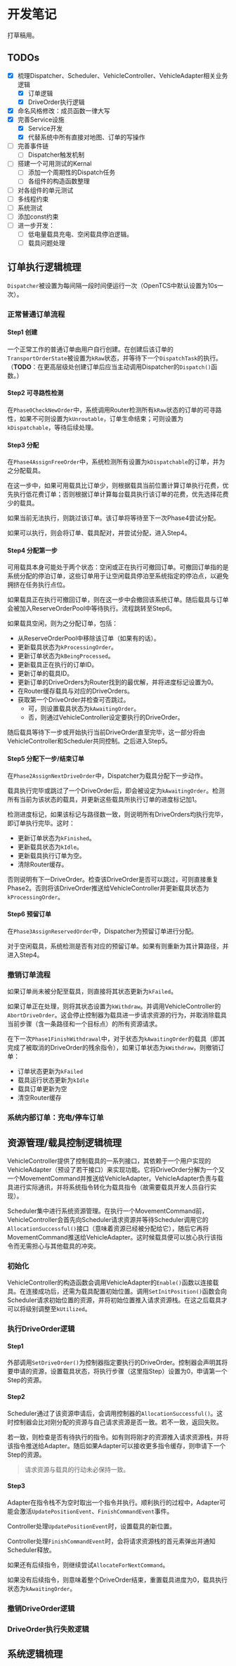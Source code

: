 # 开发笔记

打草稿用。

## TODOs

- [x] 梳理Dispatcher、Scheduler、VehicleController、VehicleAdapter相关业务逻辑
  - [x] 订单逻辑
  - [x] DriveOrder执行逻辑
- [x] 命名风格修改：成员函数一律大写
- [x] 完善Service设施
  - [x] Service开发
  - [x] 代替系统中所有直接对地图、订单的写操作
- [ ] 完善事件链
  - [ ] Dispatcher触发机制
- [ ] 搭建一个可用测试的Kernal
  - [ ] 添加一个周期性的Dispatch任务
  - [ ] 各组件的构造函数整理
- [ ] 对各组件的单元测试
- [ ] 多线程约束
- [ ] 系统测试
- [ ] 添加const约束
- [ ] 进一步开发：
  - [ ] 低电量载具充电、空闲载具停泊逻辑。
  - [ ] 载具问题处理

## 订单执行逻辑梳理

`Dispatcher`被设置为每间隔一段时间便运行一次（OpenTCS中默认设置为10s一次）。

### 正常普通订单流程

#### Step1 创建

一个正常工作的普通订单由用户自行创建。在创建后该订单的`TransportOrderState`被设置为`kRaw`状态，并等待下一个`DispatchTask`的执行。（**TODO**：在更高层级处创建订单后应当主动调用Dispatcher的`Dispatch()`函数。）

#### Step2 可寻路性检测

在`Phase0CheckNewOrder`中，系统调用Router检测所有`kRaw`状态的订单的可寻路性，如果不可则设置为`kUnroutable`，订单生命结束；可则设置为`kDispatchable`，等待后续处理。

#### Step3 分配

在`Phase4AssignFreeOrder`中，系统检测所有设置为`kDispatchable`的订单，并为之分配载具。

在这一步中，如果可用载具比订单少，则根据载具当前位置计算订单执行花费，优先执行低花费订单；否则根据订单计算每台载具执行该订单的花费，优先选择花费少的载具。

如果当前无法执行，则跳过该订单。该订单将等待至下一次Phase4尝试分配。

如果可以执行，则会将订单、载具配对，并尝试分配，进入Step4。

#### Step4 分配第一步

可用载具本身可能处于两个状态：空闲或正在执行可撤回订单。可撤回订单指的是系统分配的停泊订单，这些订单用于让空闲载具停泊至系统指定的停泊点，以避免拥挤在任务执行点位。

如果载具正在执行可撤回订单，则在这一步中会撤回该系统订单。随后载具与订单会被加入ReserveOrderPool中等待执行。流程跳转至Step6。

如果载具空闲，则为之分配订单，包括：

- 从ReserveOrderPool中移除该订单（如果有的话）。
- 更新载具状态为`kProcessingOrder`。
- 更新订单状态为`kBeingProcessed`。
- 更新载具正在执行的订单ID。
- 更新订单的载具ID。
- 更新订单的DriveOrders为Router找到的最优解，并将进度标记设置为0。
- 在Router缓存载具与对应的DriveOrders。
- 获取第一个DriveOrder并检查可否跳过。
  - 可，则设置载具状态为`kAwaitingOrder`。
  - 否，则通过VehicleController设定要执行的DriveOrder。

随后载具等待下一步或开始执行当前DriveOrder直至完毕，这一部分将由VehicleController和Scheduler共同控制。之后进入Step5。

#### Step5 分配下一步/结束订单

在`Phase2AssignNextDriveOrder`中，Dispatcher为载具分配下一步动作。

载具执行完毕或跳过了一个DriveOrder后，即会被设定为`kAwaitingOrder`。检测所有当前为该状态的载具，并更新这些载具所执行订单的进度标记加1。

检测进度标记，如果该标记与路径数一致，则说明所有DriveOrders均执行完毕，即订单执行完毕。这时：

- 更新订单状态为`kFinished`。
- 更新载具状态为`kIdle`。
- 更新载具执行订单为空。
- 清除Router缓存。

否则说明有下一DriveOrder。检查该DriveOrder是否可以跳过，可则直接重复Phase2。否则将该DriveOrder推送给VehicleController并更新载具状态为`kProcessingOrder`。

#### Step6 预留订单

在`Phase3AssignReservedOrder`中，Dispatcher为预留订单进行分配。

对于空闲载具，系统检测是否有对应的预留订单。如果有则重新为其计算路径，并进入Step4。

### 撤销订单流程

如果订单尚未被分配至载具，则直接将其状态更新为`kFailed`。

如果订单正在处理，则将其状态设置为`kWithdraw`。并调用VehicleController的`AbortDriveOrder`。这会停止控制器为载具进一步请求资源的行为，并取消除载具当前步骤（含一条路径和一个目标点）的所有资源请求。

在下一次`Phase1FinishWithdrawal`中，对于状态为`kAwaitingOrder`的载具（即其完成了被取消的DriveOrder的残余指令），如果订单状态为`kWithdraw`，则撤销订单：

- 订单状态更新为`kFailed`
- 载具运行状态更新为`kIdle`
- 载具订单更新为空
- 清空Router缓存

### 系统内部订单：充电/停车订单

<!--UNDONE 这一部分逻辑需要进一步考虑-->

## 资源管理/载具控制逻辑梳理

VehicleController提供了控制载具的一系列接口，其依赖于一个用户实现的VehicleAdapter（预设了若干接口）来实现功能。它将DriveOrder分解为一个又一个MovementCommand并推送给VehicleAdapter。VehicleAdapter负责与载具进行实际通讯，并将系统指令转化为载具指令（故需要载具开发人员自行实现）。

Scheduler集中进行系统资源管理。在执行一个MovementCommand前，VehicleController会首先向Scheduler请求资源并等待Scheduler调用它的`AllocationSuccessful()`接口（意味着资源已经被分配给它），随后它再将MovementCommand推送给VehicleAdapter。这时候载具便可以放心执行该指令而无需担心与其他载具的冲突。

### 初始化

VehicleController的构造函数会调用VehicleAdapter的`Enable()`函数以连接载具。在连接成功后，还需为载具配置初始位置。调用`SetInitPosition()`函数会向Scheduler请求初始位置的资源，并将初始位置推入请求资源栈。在这之后载具才可以将级别调整至`kUtilized`。

### 执行DriveOrder逻辑

#### Step1

外部调用`SetDriveOrder()`为控制器指定要执行的DriveOrder。控制器会声明其将要申请的资源，设置载具状态，将执行步骤（这里指Step）设置为0，申请第一个Step的资源。

#### Step2

Scheduler通过了该资源申请后，会调用控制器的`AllocationSuccessful()`。这时控制器会比对刚分配的资源与自己请求资源是否一致。若不一致，返回失败。

若一致，则检查是否有待执行的指令。如有则将刚才的资源推入请求资源栈，并将该指令推送给Adapter。随后如果Adapter可以接收更多指令缓存，则申请下一个Step的资源。

> 请求资源与载具的行动未必保持一致。

#### Step3

Adapter在指令栈不为空时取出一个指令并执行。顺利执行的过程中，Adapter可能会激活`UpdatePositionEvent`、`FinishCommandEvent`事件。

Controller处理`UpdatePositionEvent`时，设置载具的新位置。

Controller处理`FinishCommandEvent`时，会将请求资源栈的首元素弹出并通知Scheduler释放。

如果还有后续指令，则继续尝试`AllocateForNextCommand`。

如果没有后续指令，则意味着整个DriveOrder结束，重置载具进度为0，载具执行状态为`kAwaitingOrder`。

### 撤销DriveOrder逻辑

### DriveOrder执行失败逻辑

<!--UNDONE-->

## 系统逻辑梳理
